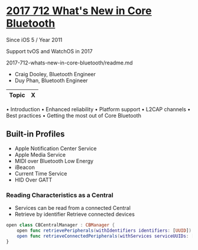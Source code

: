 
# [2017 712 What's New in Core Bluetooth](https://developer.apple.com/videos/play/wwdc2017/712)

Since iOS 5 / Year 2011

Support tvOS and WatchOS in 2017


2017-712-whats-new-in-core-bluetooth/readme.md

- Craig Dooley, Bluetooth Engineer
- Duy Phan, Bluetooth Engineer

Topic|X
---|---
• Introduction
• Enhanced reliability
• Platform support
• L2CAP channels
• Best practices
• Getting the most out of Core Bluetooth


## Built-in Profiles

- Apple Notification Center Service
- Apple Media Service
- MIDI over Bluetooth Low Energy
- iBeacon
- Current Time Service
- HID Over GATT



### Reading Characteristics as a Central

- Services can be read from a connected Central
- Retrieve by identifier Retrieve connected devices

```swift
open class CBCentralManager : CBManager {
    open func retrievePeripherals(withIdentifiers identifiers: [UUID]) -> [CBPeripheral]
    open func retrieveConnectedPeripherals(withServices serviceUUIDs: [CBUUID]) -> [CBPeripheral] 
}
```
